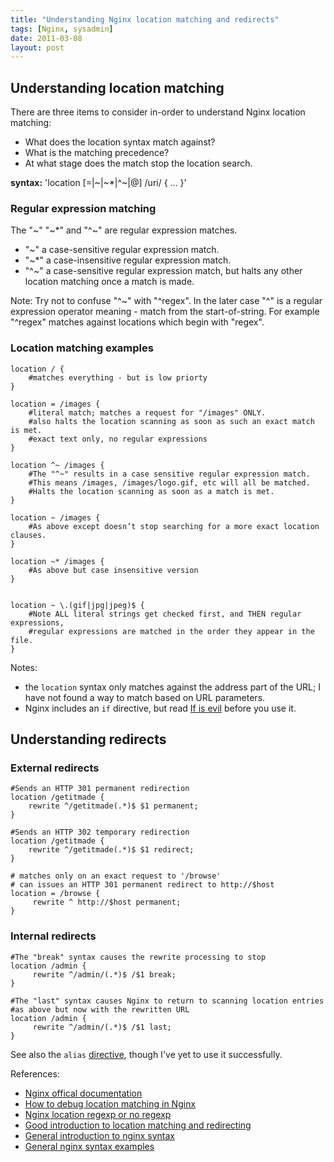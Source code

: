 ```yaml
---
title: "Understanding Nginx location matching and redirects"
tags: [Nginx, sysadmin]
date: 2011-03-08
layout: post
---
```


## Understanding location matching
There are three items to consider in-order to understand Nginx location matching:

* What does the location syntax match against?
* What is the matching precedence?
* At what stage does the match stop the location search.

**syntax:** 'location [=|~|~\*|^~|@] /uri/ { ... }'

### Regular expression matching
The "~" "~\*" and "^~" are regular expression matches.

* "~" a case-sensitive regular expression match.
* "~\*" a case-insensitive regular expression match.
* "^~" a case-sensitive regular expression match, but halts any other location matching once a match is made.

Note: Try not to confuse "^~" with "^regex". In the later case "^" is a regular expression operator meaning - match from the start-of-string. For example "^regex" matches against locations which begin with "regex".

### Location matching examples

```
location / {
    #matches everything - but is low priorty
}

location = /images {
    #literal match; matches a request for "/images" ONLY.
    #also halts the location scanning as soon as such an exact match is met.
    #exact text only, no regular expressions
}

location ^~ /images {
    #The "^~" results in a case sensitive regular expression match.
    #This means /images, /images/logo.gif, etc will all be matched.
    #Halts the location scanning as soon as a match is met.
}

location ~ /images {
    #As above except doesn’t stop searching for a more exact location clauses.
}

location ~* /images {
    #As above but case insensitive version
}


location ~ \.(gif|jpg|jpeg)$ {
    #Note ALL literal strings get checked first, and THEN regular expressions,
    #regular expressions are matched in the order they appear in the file.
}
```

Notes:

* the `location` syntax only matches against the address part of the URL; I have not found a way to match based on URL parameters.
* Nginx includes an `if` directive, but read [If is evil](http://wiki.nginx.org/IfIsEvil) before you use it.

## Understanding redirects

### External redirects
```
#Sends an HTTP 301 permanent redirection
location /getitmade {
    rewrite ^/getitmade(.*)$ $1 permanent;
}

#Sends an HTTP 302 temporary redirection
location /getitmade {
    rewrite ^/getitmade(.*)$ $1 redirect;
}

# matches only on an exact request to '/browse'
# can issues an HTTP 301 permanent redirect to http://$host
location = /browse {
     rewrite ^ http://$host permanent;
}
```

### Internal redirects
```
#The "break" syntax causes the rewrite processing to stop
location /admin {
     rewrite ^/admin/(.*)$ /$1 break;
}

#The "last" syntax causes Nginx to return to scanning location entries
#as above but now with the rewritten URL
location /admin {
     rewrite ^/admin/(.*)$ /$1 last;
}
```

See also the `alias` [directive](http://wiki.nginx.org/HttpCoreModule), though I've yet to use it successfully.

References:

* [Nginx offical documentation](http://wiki.nginx.org/HttpCoreModule)
* [How to debug location matching in Nginx](http://www.nginx-discovery.com/2011/04/day-46-how-to-debug-location-in-nginx.html)
* [Nginx location regexp or no regexp](http://www.nginx-discovery.com/2011/04/day-45-location-regexp-or-no-regexp.html)
* [Good introduction to location matching and redirecting](http://blog.rackcorp.com/?p=31)
* [General introduction to nginx syntax](http://library.linode.com/web-servers/nginx/configuration/basic)
* [General nginx syntax examples](https://calomel.org/nginx.html)
